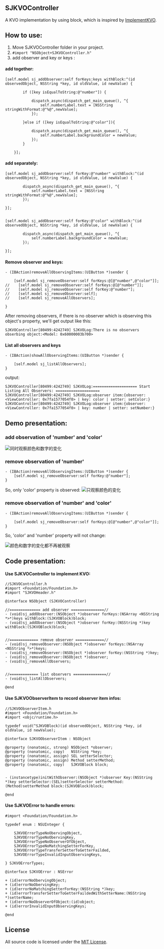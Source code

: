 ## SJKVOController
A KVO implementation by using block, which is inspired by [ImplementKVO](https://github.com/okcomp/ImplementKVO).

## How to use:

1. Move SJKVOController folder in your project.
2. ``#import "NSObject+SJKVOController.h"``
3. add observer and key or keys :

#### add together:
```objc
[self.model sj_addObserver:self forKeys:keys withBlock:^(id observedObject, NSString *key, id oldValue, id newValue) {
        
        if ([key isEqualToString:@"number"]) {
            
            dispatch_async(dispatch_get_main_queue(), ^{
                self.numberLabel.text = [NSString stringWithFormat:@"%@",newValue];
            });
            
        }else if ([key isEqualToString:@"color"]){
            
            dispatch_async(dispatch_get_main_queue(), ^{
                self.numberLabel.backgroundColor = newValue;
            });
        }
        
    }];
```

#### add separately:

```objc
[self.model sj_addObserver:self forKey:@"number" withBlock:^(id observedObject, NSString *key, id oldValue, id newValue) {
        
        dispatch_async(dispatch_get_main_queue(), ^{
            self.numberLabel.text = [NSString stringWithFormat:@"%@",newValue];
        });
        
}];
    
    
[self.model sj_addObserver:self forKey:@"color" withBlock:^(id observedObject, NSString *key, id oldValue, id newValue) {
        
        dispatch_async(dispatch_get_main_queue(), ^{
            self.numberLabel.backgroundColor = newValue;
        });
        
}];
```

#### Remove observer and keys:

```objc
- (IBAction)removeAllObservingItems:(UIButton *)sender {
    
    [self.model sj_removeObserver:self forKeys:@[@"number",@"color"]];
//    [self.model sj_removeObserver:self forKeys:@[@"number"]];
//    [self.model sj_removeObserver:self forKey:@"number"];
//    [self.model sj_removeObserver:self];
//    [self.model sj_removeAllObservers];
    
}
```

After removing observers, if there is no observer which is observing this object's property, we'll get output like this:

```objc
SJKVOController[80499:4242749] SJKVOLog:There is no observers obserbing object:<Model: 0x60000003b700>
```

#### List all observers and keys

```objc
- (IBAction)showAllObservingItems:(UIButton *)sender {
    
    [self.model sj_listAllObservers];
}
```

output:

```objc
SJKVOController[80499:4242749] SJKVOLog:==================== Start Listing All Observers: ==================== 
SJKVOController[80499:4242749] SJKVOLog:observer item:{observer: <ViewController: 0x7fa1577054f0> | key: color | setter: setColor:}
SJKVOController[80499:4242749] SJKVOLog:observer item:{observer: <ViewController: 0x7fa1577054f0> | key: number | setter: setNumber:}
```

## Demo presentation:

### add observation of 'number' and 'color'
![同时观察颜色和数字的变化](http://oih3a9o4n.bkt.clouddn.com/sjkvocontrolllergif1.gif)

### remove observation of 'number'
```objc
- (IBAction)removeAllObservingItems:(UIButton *)sender {
    [self.model sj_removeObserver:self forKey:@"number"];
}
```

So, only 'color' property is observed:
![只观察颜色的变化](http://oih3a9o4n.bkt.clouddn.com/sjkvocontrolllergif2.gif)

### remove observation of 'number' and 'color'

```objc
- (IBAction)removeAllObservingItems:(UIButton *)sender {
    
    [self.model sj_removeObserver:self forKeys:@[@"number",@"color"]];
}
```

So, 'color' and 'number' property will not change:

![颜色和数字的变化都不再被观察](http://oih3a9o4n.bkt.clouddn.com/sjkvocontrolllergif3.gif)


## Code presentation:

#### Use SJKVOController to implement KVO:
```objc
//SJKVOController.h
#import <Foundation/Foundation.h>
#import "SJKVOHeader.h"

@interface NSObject (SJKVOController)

//============== add observer ===============//
- (void)sj_addObserver:(NSObject *)observer forKeys:(NSArray <NSString *>*)keys withBlock:(SJKVOBlock)block;
- (void)sj_addObserver:(NSObject *)observer forKey:(NSString *)key withBlock:(SJKVOBlock)block;


//============= remove observer =============//
- (void)sj_removeObserver:(NSObject *)observer forKeys:(NSArray <NSString *>*)keys;
- (void)sj_removeObserver:(NSObject *)observer forKey:(NSString *)key;
- (void)sj_removeObserver:(NSObject *)observer;
- (void)sj_removeAllObservers;


//============= list observers ===============//
- (void)sj_listAllObservers;

@end
```

#### Use SJKVOObserverItem to record observer item infos:

```objc
//SJKVOObserverItem.h
#import <Foundation/Foundation.h>
#import <objc/runtime.h>

typedef void(^SJKVOBlock)(id observedObject, NSString *key, id oldValue, id newValue);

@interface SJKVOObserverItem : NSObject

@property (nonatomic, strong) NSObject *observer;
@property (nonatomic, copy)   NSString *key;
@property (nonatomic, assign) SEL setterSelector;
@property (nonatomic, assign) Method setterMethod;
@property (nonatomic, copy)   SJKVOBlock block;


- (instancetype)initWithObserver:(NSObject *)observer Key:(NSString *)key setterSelector:(SEL)setterSelector setterMethod:(Method)setterMethod block:(SJKVOBlock)block;

@end
```
#### Use SJKVOError to handle errors:

```objc
#import <Foundation/Foundation.h>

typedef enum : NSUInteger {
    
    SJKVOErrorTypeNoObervingObject,
    SJKVOErrorTypeNoObervingKey,
    SJKVOErrorTypeNoObserverOfObject,
    SJKVOErrorTypeNoMatchingSetterForKey,
    SJKVOErrorTypeTransferSetterToGetterFailded,
    SJKVOErrorTypeInvalidInputObservingKeys,
    
} SJKVOErrorTypes;

@interface SJKVOError : NSError

+ (id)errorNoObervingObject;
+ (id)errorNoObervingKey;
+ (id)errorNoMatchingSetterForKey:(NSString *)key;
+ (id)errorTransferSetterToGetterFaildedWithSetterName:(NSString *)setterName;
+ (id)errorNoObserverOfObject:(id)object;
+ (id)errorInvalidInputObservingKeys;

@end
```

## License
All source code is licensed under the [MIT License](https://github.com/knightsj/SJKVOController/blob/master/LICENSE).

